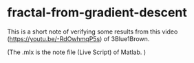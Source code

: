 # fractal-from-gradient-descent
This is a short note of verifying some results from this video (https://youtu.be/-RdOwhmqP5s) of 3Blue1Brown.

(The .mlx is the note file (Live Script) of Matlab. )
